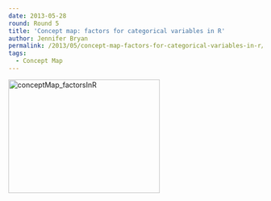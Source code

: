 ```yaml
---
date: 2013-05-28
round: Round 5
title: 'Concept map: factors for categorical variables in R'
author: Jennifer Bryan
permalink: /2013/05/concept-map-factors-for-categorical-variables-in-r/
tags:
  - Concept Map
---
```

[<img class="alignnone size-medium wp-image-2872" alt="conceptMap_factorsInR" src="http://files.software-carpentry.org/training-course/2013/05/conceptMap_factorsInR-300x225.png" width="300" height="225" />][1]

 [1]: http://files.software-carpentry.org/training-course/2013/05/conceptMap_factorsInR.png
